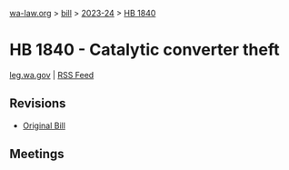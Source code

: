 [wa-law.org](/) > [bill](/bill/) > [2023-24](/bill/2023-24/) > [HB 1840](/bill/2023-24/hb/1840/)

# HB 1840 - Catalytic converter theft
[leg.wa.gov](https://app.leg.wa.gov/billsummary?BillNumber=1840&Year=2023&Initiative=false) | [RSS Feed](./rss.xml)

## Revisions
* [Original Bill](1/)

## Meetings